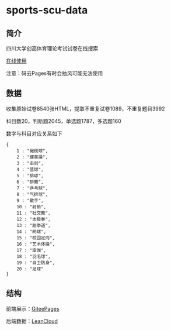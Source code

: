 <!--
 * @Date: 2020-02-13 16:18:19
 * @LastEditors: code
 * @Author: code
 * @LastEditTime: 2020-02-18 00:17:10
 -->

# sports-scu-data

## 简介

四川大学创高体育理论考试试卷在线搜索

[在线使用](https://lisonge.gitee.io/scu-sports-data/index.html)

注意：码云Pages有时会抽风可能无法使用

## 数据

收集原始试卷8540张HTML，提取不重复试卷1089，不重复题目3992

科目数20，判断题2045，单选题1787，多选题160

数字与科目对应关系如下

```json5
{
    1 : "橄榄球",
    2 : "健美操",
    3 : "击剑",
    4 : "篮球",
    5 : "排球",
    6 : "排舞",
    7 : "乒乓球",
    8 : "气排球",
    9 : "散手",
    10 : "射箭",
    11 : "社交舞",
    12 : "太极拳",
    13 : "跆拳道",
    14 : "网球",
    15 : "校园定向",
    16 : "艺术体操",
    17 : "瑜伽",
    18 : "羽毛球",
    19 : "自卫防身",
    20 : "足球"
}
```

## 结构

前端展示：[GiteePages](https://gitee.com/)

后端数据：[LeanCloud](https://www.leancloud.cn/)
